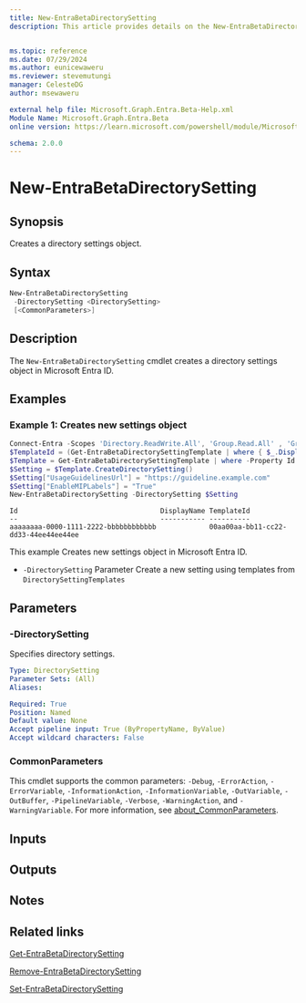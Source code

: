 ```yaml
---
title: New-EntraBetaDirectorySetting
description: This article provides details on the New-EntraBetaDirectorySetting command.


ms.topic: reference
ms.date: 07/29/2024
ms.author: eunicewaweru
ms.reviewer: stevemutungi
manager: CelesteDG
author: msewaweru

external help file: Microsoft.Graph.Entra.Beta-Help.xml
Module Name: Microsoft.Graph.Entra.Beta
online version: https://learn.microsoft.com/powershell/module/Microsoft.Graph.Entra.Beta/New-EntraBetaDirectorySetting

schema: 2.0.0
---
```


# New-EntraBetaDirectorySetting

## Synopsis

Creates a directory settings object.

## Syntax

```powershell
New-EntraBetaDirectorySetting
 -DirectorySetting <DirectorySetting>
 [<CommonParameters>]
```

## Description

The `New-EntraBetaDirectorySetting` cmdlet creates a directory settings object in Microsoft Entra ID.

## Examples

### Example 1: Creates new settings object

```powershell
Connect-Entra -Scopes 'Directory.ReadWrite.All', 'Group.Read.All' , 'Group.ReadWrite.All'
$TemplateId = (Get-EntraBetaDirectorySettingTemplate | where { $_.DisplayName -eq "Group.Unified" }).Id
$Template = Get-EntraBetaDirectorySettingTemplate | where -Property Id -Value $TemplateId -EQ
$Setting = $Template.CreateDirectorySetting()
$Setting["UsageGuidelinesUrl"] = "https://guideline.example.com"
$Setting["EnableMIPLabels"] = "True"
New-EntraBetaDirectorySetting -DirectorySetting $Setting
```

```Output
Id                                   DisplayName TemplateId
--                                   ----------- ----------
aaaaaaaa-0000-1111-2222-bbbbbbbbbbbb             00aa00aa-bb11-cc22-dd33-44ee44ee44ee
```

This example Creates new settings object in Microsoft Entra ID.

- `-DirectorySetting` Parameter Create a new setting using templates from `DirectorySettingTemplates`

## Parameters

### -DirectorySetting

Specifies directory settings.

```yaml
Type: DirectorySetting
Parameter Sets: (All)
Aliases:

Required: True
Position: Named
Default value: None
Accept pipeline input: True (ByPropertyName, ByValue)
Accept wildcard characters: False
```

### CommonParameters

This cmdlet supports the common parameters: `-Debug`, `-ErrorAction`, `-ErrorVariable`, `-InformationAction`, `-InformationVariable`, `-OutVariable`, `-OutBuffer`, `-PipelineVariable`, `-Verbose`, `-WarningAction`, and `-WarningVariable`. For more information, see [about_CommonParameters](https://go.microsoft.com/fwlink/?LinkID=113216).

## Inputs

## Outputs

## Notes

## Related links

[Get-EntraBetaDirectorySetting](Get-EntraBetaDirectorySetting.md)

[Remove-EntraBetaDirectorySetting](Remove-EntraBetaDirectorySetting.md)

[Set-EntraBetaDirectorySetting](Set-EntraBetaDirectorySetting.md)
